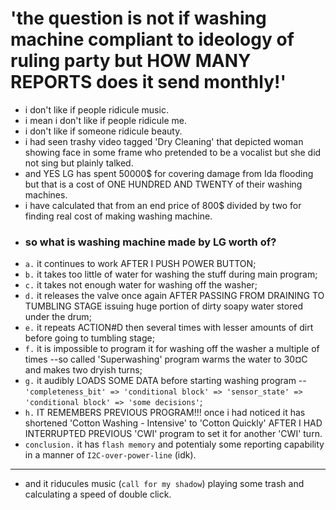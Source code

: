# 'the question is not if washing machine compliant to ideology of ruling party but HOW MANY REPORTS does it send monthly!'
- i don't like if people ridicule music.
- i mean i don't like if people ridicule me.
- i don't like if someone ridicule beauty.
- i had seen trashy video tagged 'Dry Cleaning' that depicted woman showing face in some frame who pretended to be a vocalist but she did not sing but plainly talked.
- and YES LG has spent 50000$ for covering damage from Ida flooding but that is a cost of ONE HUNDRED AND TWENTY of their washing machines.
- i have calculated that from an end price of 800$ divided by two for finding real cost of making washing machine.
- ### so what is washing machine made by LG worth of?
- `a.` it continues to work AFTER I PUSH POWER BUTTON;
- `b.` it takes too little of water for washing the stuff during main program;
- `c.` it takes not enough water for washing off the washer;
- `d.` it releases the valve once again AFTER PASSING FROM DRAINING TO TUMBLING STAGE issuing huge portion of dirty soapy water stored under the drum;
- `e.` it repeats ACTION#D then several times with lesser amounts of dirt before going to tumbling stage;
- `f.` it is impossible to program it for washing off the washer a multiple of times --so called 'Superwashing' program warms the water to 30¤C and makes two dryish turns;
- `g.` it audibly LOADS SOME DATA before starting washing program --`'completeness_bit' => 'conditional block' => 'sensor_state' => 'conditional block' => 'some decisions'`;
- `h.` IT REMEMBERS PREVIOUS PROGRAM!!! once i had noticed it has shortened 'Cotton Washing - Intensive' to 'Cotton Quickly' AFTER I HAD INTERRUPTED
PREVIOUS 'CWI' program to set it for another 'CWI' turn.
- `conclusion.` it has `flash memory` and potentialy some reporting capability in a manner of `I2C-over-power-line` (idk).

---
- and it riducules music (`call for my shadow`) playing some trash and calculating a speed of double click.


